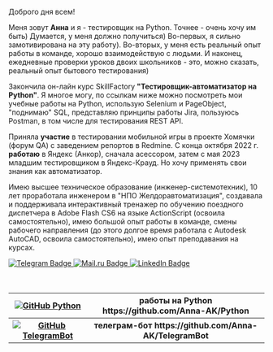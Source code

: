 <div>
<p>   Доброго дня всем!
<p>   Меня зовут <b> Анна</b> и я - тестировщик на Python. Точнее - очень хочу им быть) Думается, у меня должно получиться) Во-первых, я сильно замотивирована на эту работу). Во-вторых, у меня есть реальный опыт работы в команде, хорошо взаимодействую с людьми. И наконец, ежедневные проверки уроков двоих школьников - это, можно сказать, реальный опыт бытового тестирования) 
<p>   Закончила он-лайн курс SkillFactory <b>"Тестировщик-автоматизатор на Python"</b>. Я многое могу, по ссылкам ниже можно посмотреть мои учебные работы на Python, использую Selenium и PageObject, "поднимаю" SQL, представляю принципы работы Jira, пользуюсь Postman, в том числе для тестирования REST API. 
<p>   Приняла <b>участие</b> в тестировании мобильной игры в проекте Хомячки (форум QA) с заведением репортов в Redmine. С конца октября 2022 г. <b>работаю</b> в Яндекс (Анкор), сначала асессором, затем с мая 2023 младшим тестировщиком в Яндекс-Крауд. Но хочу применять свои знания как автоматизатор.
<p>   Имею высшее техническое образование (инженер-системотехник), 10 лет проработала инженером в "НПО Желдоравтоматизация", создавала и поддерживала интерактивный тренажер по обучению поездного диспетчера в Adobe Flash CS6 на языке ActionScript (освоила самостоятельно), имею большой опыт работы в команде, смены рабочего направления (до этого долгое время работала с Autodesk AutoCAD, освоила самостоятельно), имею опыт преподавания на курсах.
</div>
<div id="badges">
<a href="https://t.me/Anna_AnKo">
    <img src="https://img.shields.io/badge/Telegram-white?style=for-the-badge&logo=Telegram&logoColor=white" alt="Telegram Badge"/>
  </a>
<a href="mailto:anabel@list.ru">
    <img src="https://img.shields.io/badge/Mail.ru-white?style=for-the-badge&logo=Mail.ru&logoColor=blue" alt="Mail.ru Badge"/>
  </a>
<a href="https://www.linkedin.com/in/anna-kozlova-bb1548228/">
    <img src="https://img.shields.io/badge/LinkedIn-blue?style=for-the-badge&logo=linkedin&logoColor=white" alt="LinkedIn Badge"/>
  </a>
  <br>
  </div>
  <br><br>
  <div>
  <table>
  <tr>
    <th><a href="https://github.com/Anna-AK/Python">
    <img src="https://img.shields.io/badge/Python-blue?style=for-the-badge&logo=Python&logoColor=white" alt="GitHub Python"/>
  </a></th><th> работы на Python https://github.com/Anna-AK/Python</th></tr>
 <tr>
    <th><a href="https://github.com/Anna-AK/TelegramBot">
    <img src="https://img.shields.io/badge/TelegramBot-blue?style=for-the-badge&logo=Telegram&logoColor=white" alt="GitHub TelegramBot"/>
  </a></th><th> телеграм-бот https://github.com/Anna-AK/TelegramBot</th></tr>
<!--  <tr>
    <th><a href="https://github.com/Anna-AK/TelegramBot">
    <img src="https://img.shields.io/badge/Postman-blue?style=for-the-badge&logo=Postman&logoColor=white" alt="GitHub TelegramBot"/>
  </a></th><th> коллекция Postman https://github.com/Anna-AK/Postman</th>
  </tr> -->
</table>
